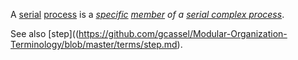 A [serial](https://github.com/gcassel/Modular-Organization-Terminology/blob/master/terms/series.md) [process](https://github.com/gcassel/Modular-Organization-Terminology/blob/master/terms/process.md) is a *[specific](https://github.com/gcassel/Modular-Organization-Terminology/blob/master/terms/specific.md) [member](https://github.com/gcassel/Modular-Organization-Terminology/blob/master/terms/member.md) of a [serial complex process](https://github.com/gcassel/Modular-Organization-Terminology/blob/master/compound-terms/serial-complex-process.md)*.

See also [step]((https://github.com/gcassel/Modular-Organization-Terminology/blob/master/terms/step.md).
